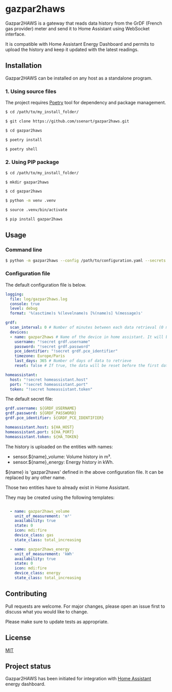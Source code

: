 # gazpar2haws
Gazpar2HAWS is a gateway that reads data history from the GrDF (French gas provider) meter and send it to Home Assistant using WebSocket interface.

It is compatible with Home Assistant Energy Dashboard and permits to upload the history and keep it updated with the latest readings.

## Installation

Gazpar2HAWS can be installed on any host as a standalone program.

### 1. Using source files

The project requires [Poetry](https://python-poetry.org/) tool for dependency and package management.

```sh
$ cd /path/to/my_install_folder/

$ git clone https://github.com/ssenart/gazpar2haws.git

$ cd gazpar2haws

$ poetry install

$ poetry shell

```

### 2. Using PIP package

```sh
$ cd /path/to/my_install_folder/

$ mkdir gazpar2haws

$ cd gazpar2haws

$ python -m venv .venv

$ source .venv/bin/activate

$ pip install gazpar2haws

```

## Usage

### Command line

```sh
$ python -m gazpar2haws --config /path/to/configuration.yaml --secrets /path/to/secrets.yaml
```

### Configuration file

The default configuration file is below.

```yaml
logging:
  file: log/gazpar2haws.log
  console: true
  level: debug
  format: '%(asctime)s %(levelname)s [%(name)s] %(message)s'

grdf:
  scan_interval: 0 # Number of minutes between each data retrieval (0 means no scan: a single data retrieval at startup, then stops).
  devices:
  - name: gazpar2haws # Name of the device in home assistant. It will be used as the entity_ids: sensor.${name}_volume and sensor.${name}_energy.
    username: "!secret grdf.username"
    password: "!secret grdf.password"
    pce_identifier: "!secret grdf.pce_identifier"
    timezone: Europe/Paris
    last_days: 365 # Number of days of data to retrieve
    reset: false # If true, the data will be reset before the first data retrieval

homeassistant:
  host: "!secret homeassistant.host"
  port: "!secret homeassistant.port"
  token: "!secret homeassistant.token"
```

The default secret file:

```yaml
grdf.username: ${GRDF_USERNAME}
grdf.password: ${GRDF_PASSWORD}
grdf.pce_identifier: ${GRDF_PCE_IDENTIFIER}

homeassistant.host: ${HA_HOST}
homeassistant.port: ${HA_PORT}
homeassistant.token: ${HA_TOKEN}
```

The history is uploaded on the entities with names:
- sensor.${name}_volume: Volume history in m³.
- sensor.${name}_energy: Energy history in kWh.

${name} is 'gazpar2haws' defined in the above configuration file. It can be replaced by any other name.

Those two entities have to already exist in Home Assistant.

They may be created using the following templates:

```yaml

  - name: gazpar2haws_volume
    unit_of_measurement: 'm³'
    availability: true
    state: 0
    icon: mdi:fire    
    device_class: gas
    state_class: total_increasing    

  - name: gazpar2haws_energy
    unit_of_measurement: 'kWh'
    availability: true
    state: 0     
    icon: mdi:fire
    device_class: energy
    state_class: total_increasing 

```

## Contributing
Pull requests are welcome. For major changes, please open an issue first to discuss what you would like to change.

Please make sure to update tests as appropriate.

## License
[MIT](https://choosealicense.com/licenses/mit/)

## Project status
Gazpar2HAWS has been initiated for integration with [Home Assistant](https://www.home-assistant.io/) energy dashboard.



